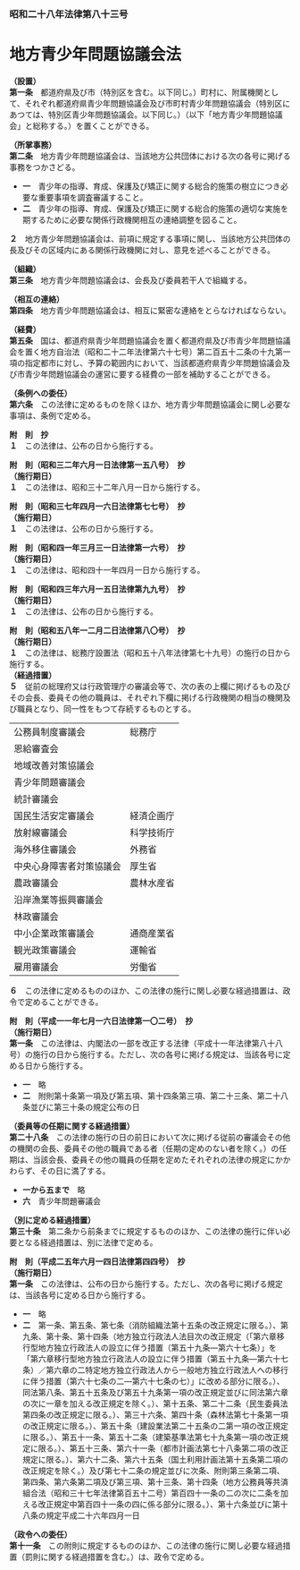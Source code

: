 ### 昭和二十八年法律第八十三号  
# 地方青少年問題協議会法  
  
**（設置）**  
**第一条**　都道府県及び市（特別区を含む。以下同じ。）町村に、附属機関として、それぞれ都道府県青少年問題協議会及び市町村青少年問題協議会（特別区にあつては、特別区青少年問題協議会。以下同じ。）（以下「地方青少年問題協議会」と総称する。）を置くことができる。  
  
**（所掌事務）**  
**第二条**　地方青少年問題協議会は、当該地方公共団体における次の各号に掲げる事務をつかさどる。  
* **一**　青少年の指導、育成、保護及び矯正に関する総合的施策の樹立につき必要な重要事項を調査審議すること。  
* **二**　青少年の指導、育成、保護及び矯正に関する総合的施策の適切な実施を期するために必要な関係行政機関相互の連絡調整を図ること。  
  
**２**　地方青少年問題協議会は、前項に規定する事項に関し、当該地方公共団体の長及びその区域内にある関係行政機関に対し、意見を述べることができる。  
  
**（組織）**  
**第三条**　地方青少年問題協議会は、会長及び委員若干人で組織する。  
  
**（相互の連絡）**  
**第四条**　地方青少年問題協議会は、相互に緊密な連絡をとらなければならない。  
  
**（経費）**  
**第五条**　国は、都道府県青少年問題協議会を置く都道府県及び市青少年問題協議会を置く地方自治法（昭和二十二年法律第六十七号）第二百五十二条の十九第一項の指定都市に対し、予算の範囲内において、当該都道府県青少年問題協議会及び市青少年問題協議会の運営に要する経費の一部を補助することができる。  
  
**（条例への委任）**  
**第六条**　この法律に定めるものを除くほか、地方青少年問題協議会に関し必要な事項は、条例で定める。  
  
**附　則　抄**  
**１**　この法律は、公布の日から施行する。  
  
**附　則（昭和三二年六月一日法律第一五八号）　抄**  
**（施行期日）**  
**１**　この法律は、昭和三十二年八月一日から施行する。  
  
**附　則（昭和三七年四月一六日法律第七七号）　抄**  
**（施行期日）**  
**１**　この法律は、公布の日から施行する。  
  
**附　則（昭和四一年三月三一日法律第一六号）　抄**  
**（施行期日）**  
**１**　この法律は、昭和四十一年四月一日から施行する。  
  
**附　則（昭和四三年六月一五日法律第九九号）　抄**  
**（施行期日）**  
**１**　この法律は、公布の日から施行する。  
  
**附　則（昭和五八年一二月二日法律第八〇号）　抄**  
**（施行期日）**  
**１**　この法律は、総務庁設置法（昭和五十八年法律第七十九号）の施行の日から施行する。  
**（経過措置）**  
**５**　従前の総理府又は行政管理庁の審議会等で、次の表の上欄に掲げるもの及びその会長、委員その他の職員は、それぞれ下欄に掲げる行政機関の相当の機関及び職員となり、同一性をもつて存続するものとする。  

|||  
| --- | --- |  
|公務員制度審議会|総務庁|  
|恩給審査会|  
|地域改善対策協議会|  
|青少年問題審議会|  
|統計審議会|  
|国民生活安定審議会|経済企画庁|  
|放射線審議会|科学技術庁|  
|海外移住審議会|外務省|  
|中央心身障害者対策協議会|厚生省|  
|農政審議会|農林水産省|  
|沿岸漁業等振興審議会|  
|林政審議会|  
|中小企業政策審議会|通商産業省|  
|観光政策審議会|運輸省|  
|雇用審議会|労働省|  
  
**６**　この法律に定めるもののほか、この法律の施行に関し必要な経過措置は、政令で定めることができる。  
  
**附　則（平成一一年七月一六日法律第一〇二号）　抄**  
**（施行期日）**  
**第一条**　この法律は、内閣法の一部を改正する法律（平成十一年法律第八十八号）の施行の日から施行する。ただし、次の各号に掲げる規定は、当該各号に定める日から施行する。  
* **一**　略  
* **二**　附則第十条第一項及び第五項、第十四条第三項、第二十三条、第二十八条並びに第三十条の規定公布の日  
  
**（委員等の任期に関する経過措置）**  
**第二十八条**　この法律の施行の日の前日において次に掲げる従前の審議会その他の機関の会長、委員その他の職員である者（任期の定めのない者を除く。）の任期は、当該会長、委員その他の職員の任期を定めたそれぞれの法律の規定にかかわらず、その日に満了する。  
* **一から五まで**　略  
* **六**　青少年問題審議会  
  
**（別に定める経過措置）**  
**第三十条**　第二条から前条までに規定するもののほか、この法律の施行に伴い必要となる経過措置は、別に法律で定める。  
  
**附　則（平成二五年六月一四日法律第四四号）　抄**  
**（施行期日）**  
**第一条**　この法律は、公布の日から施行する。ただし、次の各号に掲げる規定は、当該各号に定める日から施行する。  
* **一**　略  
* **二**　第一条、第五条、第七条（消防組織法第十五条の改正規定に限る。）、第九条、第十条、第十四条（地方独立行政法人法目次の改正規定（「第六章移行型地方独立行政法人の設立に伴う措置（第五十九条―第六十七条）」を「第六章移行型地方独立行政法人の設立に伴う措置（第五十九条―第六十七条）／第六章の二特定地方独立行政法人から一般地方独立行政法人への移行に伴う措置（第六十七条の二―第六十七条の七）」に改める部分に限る。）、同法第八条、第五十五条及び第五十九条第一項の改正規定並びに同法第六章の次に一章を加える改正規定を除く。）、第十五条、第二十二条（民生委員法第四条の改正規定に限る。）、第三十六条、第四十条（森林法第七十条第一項の改正規定に限る。）、第五十条（建設業法第二十五条の二第一項の改正規定に限る。）、第五十一条、第五十二条（建築基準法第七十九条第一項の改正規定に限る。）、第五十三条、第六十一条（都市計画法第七十八条第二項の改正規定に限る。）、第六十二条、第六十五条（国土利用計画法第十五条第二項の改正規定を除く。）及び第七十二条の規定並びに次条、附則第三条第二項、第四条、第六条第二項及び第三項、第十三条、第十四条（地方公務員等共済組合法（昭和三十七年法律第百五十二号）第百四十一条の二の次に二条を加える改正規定中第百四十一条の四に係る部分に限る。）、第十六条並びに第十八条の規定平成二十六年四月一日  
  
**（政令への委任）**  
**第十一条**　この附則に規定するもののほか、この法律の施行に関し必要な経過措置（罰則に関する経過措置を含む。）は、政令で定める。  
  
